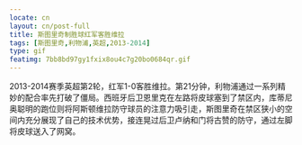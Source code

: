 ```yaml
---
locate: cn
layout: cn/post-full
title: 斯图里奇制胜球红军客胜维拉
tags: [斯图里奇,利物浦,英超,2013-2014]
type: gif
featimg: 7bb8bd97gy1fxix8ou4c7g20bo0684qr.gif
---
```


2013-2014赛季英超第2轮，红军1-0客胜维拉。第21分钟，利物浦通过一系列精妙的配合率先打破了僵局。西班牙后卫恩里克在左路将皮球塞到了禁区内，库蒂尼奥聪明的跑位则将阿斯顿维拉防守球员的注意力吸引走，斯图里奇在禁区狭小的空间内充分展现了自己的技术优势，接连晃过后卫卢纳和门将古赞的防守，通过左脚将皮球送入了网窝。